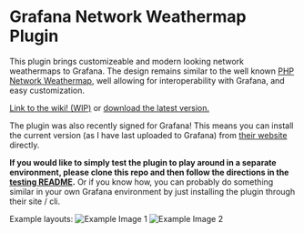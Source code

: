 # Grafana Network Weathermap Plugin

This plugin brings customizeable and modern looking network weathermaps to Grafana. The design remains similar to the well known [PHP Network Weathermap](https://www.network-weathermap.com/), well allowing for interoperability with Grafana, and easy customization.

[Link to the wiki! (WIP)](https://grafana-weathermap.seth.cx/) or [download the latest version.](https://github.com/knightss27/grafana-network-weathermap/releases/latest/)

The plugin was also recently signed for Grafana! This means you can install the current version (as I have last uploaded to Grafana) from [their website](https://grafana.com/grafana/plugins/knightss27-weathermap-panel/) directly.

**If you would like to simply test the plugin to play around in a separate environment, please clone this repo and then follow the directions in the [testing README](https://github.com/knightss27/grafana-network-weathermap/tree/main/testing#readme).** Or if you know how, you can probably do something similar in your own Grafana environment by just installing the plugin through their site / cli.

Example layouts:
![Example Image 1](https://raw.githubusercontent.com/knightss27/grafana-network-weathermap/main/src/img/general-example.svg)
![Example Image 2](https://raw.githubusercontent.com/knightss27/grafana-network-weathermap/main/src/img/example-2.png)
